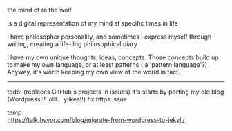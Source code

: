 the mind of ra the wolf

is a digital representation of my mind at specific times in life

i have philosopher personality, and sometimes i express myself through writing, creating a life-llng philosophical diary.

i have my own unique thoughts, ideas, concepts. Those concepts build up to make my own language, or at least patterns ( a 'pattern language'?) Anyway, it's worth keeping my own view of the world in tact.
- - -


todo: (replaces GitHub's projects 'n issues)
it's starts by porting my old blog (Wordpress!!! lolll... yiikes!!)
fix https issue

temp:  
https://talk.hyvor.com/blog/migrate-from-wordpress-to-jekyll/
